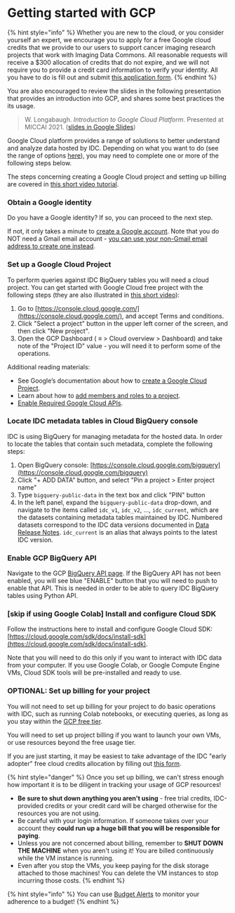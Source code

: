 # Getting started with GCP

{% hint style="info" %}
Whether you are new to the cloud, or you consider yourself an expert, we encourage you to apply for a free Google cloud credits that we provide to our users to support cancer imaging research projects that work with Imaging Data Commons. All reasonable requests will receive a $300 allocation of credits that do not expire, and we will not require you to provide a credit card information to verify your identity. All you have to do is fill out and submit [this application form](https://docs.google.com/forms/d/e/1FAIpQLSfXvXqficGaVEalJI3ym6rKqarmW_YUUWG6A4U8pclvR8MmRQ/viewform).
{% endhint %}

You are also encouraged to review the slides in the following presentation that provides an introduction into GCP, and shares some best practices the its usage.

> W. Longabaugh. _Introduction to Google Cloud Platform_. Presented at MICCAI 2021. ([slides in Google Slides](https://docs.google.com/presentation/d/1HNZ34xkZCXt6WRDcEtmAUGNq5TM0xzPaK7sojKJfoBc/edit?usp=sharing))

Google Cloud platform provides a range of solutions to better understand and analyze data hosted by IDC. Depending on what you want to do (see the range of options [here](../getting-started-with-idc.md)), you may need to complete one or more of the following steps below.

The steps concerning creating a Google Cloud project and setting up billing are covered in [this short video tutorial](https://youtu.be/i08S0KJLnyw).

### **Obtain a Google identity**

Do you have a Google identity? If so, you can proceed to the next step.

If not, it only takes a minute to [create a Google account](https://support.google.com/accounts/answer/27441?hl=en). Note that you do NOT need a Gmail email account - [you can use your non-Gmail email address to create one instead](https://support.google.com/accounts/answer/27441?hl=en#existingemail).

### **Set up a Google Cloud Project**

To perform queries against IDC BigQuery tables you will need a cloud project. You can get started with Google Cloud free project with the following steps (they are also illustrated in [this short video](https://youtu.be/i08S0KJLnyw)):

1. Go to [https://console.cloud.google.com/](https://console.cloud.google.com/), and accept Terms and conditions.
2. Click "Select a project" button in the upper left corner of the screen, and then click "New project".
3. Open the GCP Dashboard ( **≡** > Cloud overview > Dashboard) and take note of the "Project ID" value - you will need it to perform some of the operations.

Additional reading materials:

* See Google’s documentation about how to [create a Google Cloud Project](https://cloud.google.com/resource-manager/docs/creating-managing-projects).
* Learn about how to [add members and roles to a project](https://cloud.google.com/iam/docs/quickstart).
* [Enable Required Google Cloud APIs](https://cloud.google.com/apis/docs/getting-started#enabling\_apis).

### Locate IDC metadata tables in Cloud BigQuery console

IDC is using BigQuery for managing metadata for the hosted data. In order to locate the tables that contain such metadata, complete the following steps:

1. Open BigQuery console: [https://console.cloud.google.com/bigquery](https://console.cloud.google.com/bigquery)
2. Click "+ ADD DATA" button, and select "Pin a project > Enter project name"
3. Type `bigquery-public-data` in the text box and click "PIN" button
4. In the left panel, expand the `bigquery-public-data` drop-down, and navigate to the items called `idc_v1`, `idc_v2`, ..., `idc_current`, which are the datasets containing metadata tables maintained by IDC. Numbered datasets correspond to the IDC data versions documented in [Data Release Notes](../data/data-release-notes.md). `idc_current` is an alias that always points to the latest IDC version.

### Enable GCP BigQuery API

Navigate to the GCP [BigQuery API page](https://console.cloud.google.com/marketplace/product/google/bigquery.googleapis.com). If the BigQuery API has not been enabled, you will see blue "ENABLE" button that you will need to push to enable that API. This is needed in order to be able to query IDC BigQuery tables using Python API.

### \[skip if using Google Colab] Install and configure Cloud SDK

Follow the instructions here to install and configure Google Cloud SDK: [https://cloud.google.com/sdk/docs/install-sdk](https://cloud.google.com/sdk/docs/install-sdk).

Note that you will need to do this only if you want to interact with IDC data from your computer. If you use Google Colab, or Google Compute Engine VMs, Cloud SDK tools will be pre-installed and ready to use.

### **OPTIONAL: Set up billing for your project**

You will not need to set up billing for your project to do basic operations with IDC, such as running Colab notebooks, or executing queries, as long as you stay within the [GCP free tier](https://cloud.google.com/free).&#x20;

You will need to set up project billing if you want to launch your own VMs, or use resources beyond the free usage tier.

If you are just starting, it may be easiest to take advantage of the IDC "early adopter" free cloud credits allocation by filling out [this form](requesting-gcp-cloud-credits.md).

{% hint style="danger" %}
Once you set up billing, we can't stress enough how important it is to be diligent in tracking your usage of GCP resources!

* **Be sure to shut down anything you aren't using** - free trial credits, IDC-provided credits or your credit card will be charged otherwise for the resources you are not using.
* Be careful with your login information. If someone takes over your account they **could run up a huge bill that you will be responsible for paying**.
* Unless you are not concerned about billing, remember to **SHUT DOWN THE MACHINE** when you aren't using it! You are billed continuously while the VM instance is running.
* Even after you stop the VMs, you keep paying for the disk storage attached to those machines! You can delete the VM instances to stop incurring those costs.
{% endhint %}

{% hint style="info" %}
You can use [Budget Alerts](https://cloud.google.com/billing/docs/how-to/budgets) to monitor your adherence to a budget!
{% endhint %}
